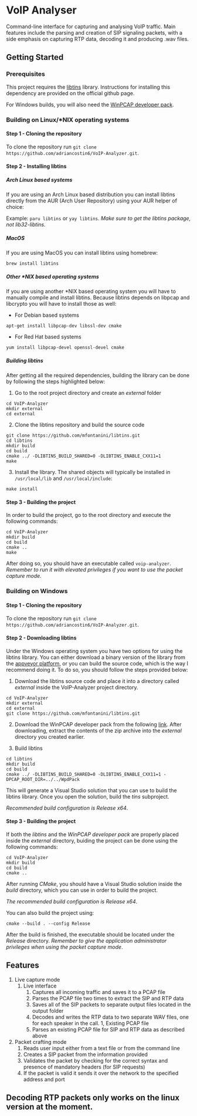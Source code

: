 # VoIP Analyser

Command-line interface for capturing and analysing VoIP traffic. Main features
include the parsing and creation of SIP signaling packets, with a side emphasis
on capturing RTP data, decoding it and producing .wav files.

## Getting Started

### Prerequisites

This project requires the [libtins](https://github.com/mfontanini/libtins) library. 
Instructions for installing this dependency are provided on the official github page.

For Windows builds, you will also need the [WinPCAP developer pack](https://www.winpcap.org/install/bin/WpdPack_4_1_2.zip).

### Building on Linux/\*NIX operating systems

#### Step 1 - Cloning the repository

To clone the repository run `git clone https://github.com/adriancostin6/VoIP-Analyzer.git`.

#### Step 2 - Installing libtins 

##### Arch Linux based systems

If you are using an Arch Linux based distribution you can install libtins directly from the AUR (Arch User Repository) using your AUR helper of choice:

Example: `paru libtins` or `yay libtins`. *Make sure to get the libtins package, not lib32-libtins.*

##### MacOS

If you are using MacOS you can install libtins using homebrew:

`brew install libtins`

##### Other \*NIX based operating systems

If you are using another *NIX based operating system you will have to manually compile and install libtins. Because libtins depends on libpcap and libcrypto you will have to install those as well:

- For Debian based systems

`apt-get install libpcap-dev libssl-dev cmake`

- For Red Hat based systems

`yum install libpcap-devel openssl-devel cmake`

##### Building libtins

After getting all the required dependencies, building the library can be done by following the steps highlighted below:

1. Go to the root project directory and create an *external* folder

```
cd VoIP-Analyzer
mkdir external
cd external
```

2. Clone the libtins repository and build the source code

```
git clone https://github.com/mfontanini/libtins.git
cd libtins
mkdir build
cd build
cmake ../ -DLIBTINS_BUILD_SHARED=0 -DLIBTINS_ENABLE_CXX11=1
make
```

3. Install the library. The shared objects will typically be installed in `/usr/local/lib` and `/usr/local/include`:

`make install` 

#### Step 3 - Building the project 

In order to build the project, go to the root directory and execute the following commands:

```
cd VoIP-Analyzer
mkdir build
cd build
cmake ..
make
```

After doing so, you should have an executable called `voip-analyzer`. *Remember to run it with elevated privileges if you want to use the packet capture mode.*

### Building on Windows

#### Step 1 - Cloning the repository

To clone the repository run `git clone https://github.com/adriancostin6/VoIP-Analyzer.git`.

#### Step 2 - Downloading libtins 

Under the Windows operating system you have two options for using the libtins library. You can either download a binary version of the library from the [appveyor platform](https://ci.appveyor.com/project/mfontanini/libtins), or you can build the source code, which is the way I recommend doing it. To do so, you should follow the steps provided below:

1. Download the libtins source code and place it into a directory called *external* inside the VoIP-Analyzer project directory.

```
cd VoIP-Analyzer
mkdir external
cd external
git clone https://github.com/mfontanini/libtins.git
```

2. Download the WinPCAP developer pack from the following [link](https://www.winpcap.org/install/bin/WpdPack_4_1_2.zip). After downloading, extract the contents of the zip archive into the *external* directory you created earlier.

3. Build libtins

```
cd libtins
mkdir build
cd build
cmake ../ -DLIBTINS_BUILD_SHARED=0 -DLIBTINS_ENABLE_CXX11=1 -DPCAP_ROOT_DIR=../../WpdPack
```

This will generate a Visual Studio solution that you can use to build the libtins library. Once you open the solution, build the *tins* subproject.

*Recommended build configuration is Release x64*.

#### Step 3 - Building the project 

If both the *libtins* and the *WinPCAP developer pack* are properly placed inside the *external* directory, buiding the project can be done using the following commands:

```
cd VoIP-Analyzer
mkdir build
cd build 
cmake ..
```

After running *CMake*, you should have a Visual Studio solution inside the *build* directory, which you can use in order to build the project. 

*The recommended build configuration is Release x64*. 

You can also build the project using:

`cmake --build . --config Release`

After the build is finished, the executable should be located under the *Release* directory. *Remember to give the application  administrator privileges when using the packet capture mode*.

## Features 

1. Live capture mode
    1. Live interface
        1. Captures all incoming traffic and saves it to a PCAP file
        1. Parses the PCAP file two times to extract the SIP and RTP data
        1. Saves all of the SIP packets to separate output files located in the output folder
        1. Decodes and writes the RTP data to two separate WAV files, one for each speaker in the call.
    1, Existing PCAP file
        1. Parses an existing PCAP file for SIP and RTP data as described above
1. Packet crafting mode
    1. Reads user input either from a text file or from the command line
    1. Creates a SIP packet from the information provided
    1. Validates the packet by checking for the correct syntax and presence of mandatory headers (for SIP requests)
    1. If the packet is valid it sends it over the network to the specified address and port

## Decoding RTP packets only works on the linux version at the moment.
